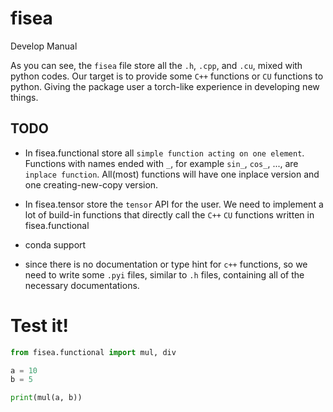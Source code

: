 # fisea

Develop Manual

As you can see, the `fisea` file store all the `.h`, `.cpp`, and `.cu`, mixed with python codes. Our target is to provide some `C++` functions or `CU` functions to python. Giving the package user a torch-like experience in developing new things.

## TODO
- In fisea.functional store all `simple function acting on one element`. Functions with names ended with `_`, for example `sin_`, `cos_`, ..., are `inplace function`. All(most) functions will have one inplace version and one creating-new-copy version.

- In fisea.tensor store the `tensor` API for the user. We need to implement a lot of build-in functions that directly call the `C++` `CU` functions written in fisea.functional

- conda support

- since there is no documentation or type hint for `c++` functions, so we need to write some `.pyi` files, similar to `.h` files, containing all of the necessary documentations.

# Test it!
```python
from fisea.functional import mul, div

a = 10
b = 5

print(mul(a, b))
```